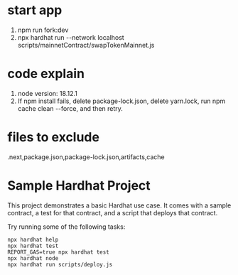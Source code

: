 # start app

1. npm run fork:dev
2. npx hardhat run --network localhost scripts/mainnetContract/swapTokenMainnet.js

# code explain

1. node version: 18.12.1
2. If npm install fails, delete package-lock.json, delete yarn.lock, run npm cache clean --force, and then retry.

# files to exclude

.next,package.json,package-lock.json,artifacts,cache

# Sample Hardhat Project

This project demonstrates a basic Hardhat use case. It comes with a sample contract, a test for that contract, and a script that deploys that contract.

Try running some of the following tasks:

```shell
npx hardhat help
npx hardhat test
REPORT_GAS=true npx hardhat test
npx hardhat node
npx hardhat run scripts/deploy.js
```
